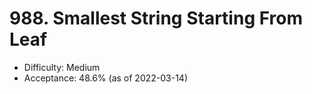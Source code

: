 # 988. Smallest String Starting From Leaf
- Difficulty: Medium
- Acceptance: 48.6% (as of 2022-03-14)
